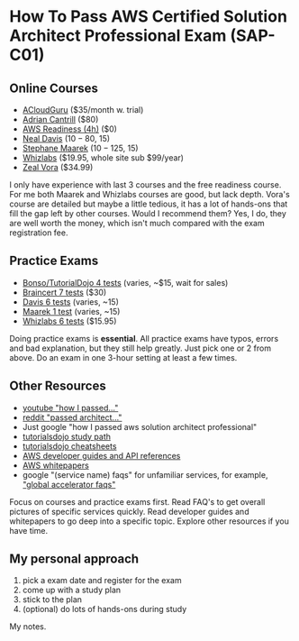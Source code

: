 # How To Pass AWS Certified Solution Architect Professional Exam (SAP-C01) #

## Online Courses ##
* [ACloudGuru](https://acloudguru.com/course/aws-certified-solutions-architect-professional) ($35/month w. trial)
* [Adrian Cantrill](https://learn.cantrill.io/p/aws-certified-solutions-architect-professional) ($80)
* [AWS Readiness (4h)](https://www.aws.training/Details/eLearning?id=34737) ($0)
* [Neal Davis](https://www.udemy.com/course/aws-certified-solutions-architect-professional-training/) ($10-80, ~$15)
* [Stephane Maarek](https://www.udemy.com/course/aws-solutions-architect-professional/) ($10-125, ~$15)
* [Whizlabs](https://www.whizlabs.com/aws-solutions-architect-professional/) ($19.95, whole site sub $99/year)
* [Zeal Vora](https://www.udemy.com/course/aws-certified-solutions-architect-professional/) ($34.99)

I only have experience with last 3 courses and the free readiness course. For me both Maarek and Whizlabs courses are good, but lack depth.  Vora's course are detailed but maybe a little tedious, it has a lot of hands-ons that fill the gap left by other courses.  Would I recommend them? Yes, I do, they are well worth the money, which isn't much compared with the exam registration fee.

## Practice Exams ##
* [Bonso/TutorialDojo 4 tests](https://www.udemy.com/course/aws-solutions-architect-professional-practice-exams-amazon/) (varies, ~$15, wait for sales)
* [Braincert 7 tests](https://wwww.braincert.com/course/10323-AWS-Certified-Solutions-Architect-%E2%80%93-Professional-Practice-Exams) ($30)
* [Davis 6 tests](https://www.udemy.com/course/aws-certified-solutions-architect-professional-aws-practice-exams/) (varies, ~15)
* [Maarek 1 test](https://www.udemy.com/course/practice-exam-aws-certified-solutions-architect-professional/) (varies, ~15)
* [Whizlabs 6 tests](https://www.whizlabs.com/aws-solutions-architect-professional/) ($15.95)

Doing practice exams is **essential**.  All practice exams have typos, errors and bad explanation, but they still help greatly. Just pick one or 2 from above. Do an exam in one 3-hour setting at least a few times.

## Other Resources ##
* [youtube "how I passed..."](https://www.google.com/search?q=site%3Ayoutube.com+how+I+passed+aws+solution+architect+professional)
* [reddit "passed architect..."](https://www.reddit.com/r/AWSCertifications/search?q=passed+architect+professional&restrict_sr=on)
* Just google "how I passed aws solution architect professional"
* [tutorialsdojo study path](https://tutorialsdojo.com/aws-certified-solutions-architect-professional/)
* [tutorialsdojo cheatsheets](https://tutorialsdojo.com/aws-cheat-sheets/)
* [AWS developer guides and API references](https://docs.aws.amazon.com/)
* [AWS whitepapers](https://aws.amazon.com/whitepapers/)
* google "(service name) faqs" for unfamiliar services, for example, ["global accelerator faqs"](https://www.google.com/search?q=global+accelerator+faqs)

Focus on courses and practice exams first.  Read FAQ's to get overall pictures of specific services quickly.  Read developer guides and whitepapers to go deep into a specific topic. Explore other resources if you have time.

## My personal approach ##
1. pick a exam date and register for the exam
2. come up with a study plan
3. stick to the plan
4. (optional) do lots of hands-ons during study 

My notes.
